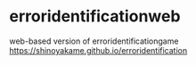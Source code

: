 # erroridentificationweb
web-based version of erroridentificationgame
https://shinoyakame.github.io/erroridentification
